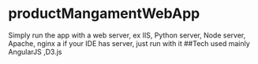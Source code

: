 # productMangamentWebApp
Simply run the app with a web server, ex IIS, Python server, Node server, Apache, nginx a if your IDE has server, just run with it
##Tech used mainly
AngularJS ,D3.js
